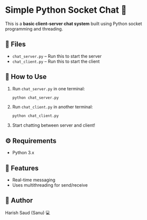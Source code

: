 
# Simple Python Socket Chat 💬

This is a **basic client-server chat system** built using Python socket programming and threading.

## 📁 Files
- `chat_server.py` – Run this to start the server
- `chat_client.py` – Run this to start the client

## 🚀 How to Use

1. Run `chat_server.py` in one terminal:
   ```bash
   python chat_server.py
   ```

2. Run `chat_client.py` in another terminal:
   ```bash
   python chat_client.py
   ```

3. Start chatting between server and client!

## ⚙️ Requirements
- Python 3.x

## 🧠 Features
- Real-time messaging
- Uses multithreading for send/receive

## 📝 Author
Harish Saud (Sanu) 💻
